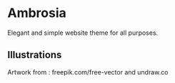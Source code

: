 # Ambrosia
Elegant and simple website theme for all purposes.

## Illustrations
Artwork from : freepik.com/free-vector and undraw.co
